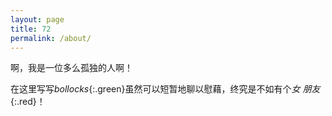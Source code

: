 ```yaml
---
layout: page
title: 72
permalink: /about/
---
```


啊，我是一位多么孤独的人啊！

在这里写写*bollocks*{:.green}虽然可以短暂地聊以慰藉，终究是不如有个*女
朋友*{:.red}！

